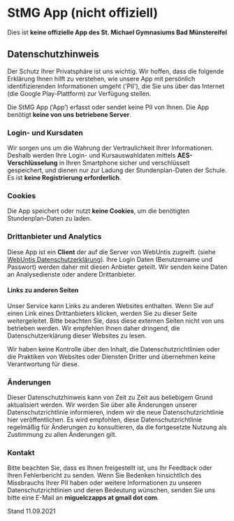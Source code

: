 # StMG App (nicht offiziell)
Dies ist **keine offizielle App des St. Michael Gymnasiums Bad Münstereifel**

## Datenschutzhinweis
Der Schutz Ihrer Privatsphäre ist uns wichtig. Wir hoffen, dass die folgende Erklärung Ihnen hilft zu verstehen, wie unsere App mit persönlich identifizierenden Informationen umgeht ('PII'), die Sie uns über das Internet (die Google Play-Plattform) zur Verfügung stellen.

Die StMG App (‘App’) erfasst oder sendet keine PII von Ihnen. Die App benötigt **keine von uns betriebene Server**.

### Login- und Kursdaten
Wir sorgen uns um die Wahrung der Vertraulichkeit Ihrer Informationen. Deshalb werden Ihre Login- und Kursauswahldaten mittels **AES-Verschlüsselung** in Ihren Smartphone sicher und verschlüsselt gespeichert, und dienen nur zur Ladung der Stundenplan-Daten der Schule.
Es ist **keine Registrierung erforderlich**.

### Cookies
Die App speichert oder nutzt **keine Cookies**, um die benötigten Stundenplan-Daten zu laden.

### Drittanbieter und Analytics
Diese App ist ein **Client** der auf die Server von WebUntis zugreift. (siehe [WebUntis Datenschutzerklärung](https://www.untis.at/datenschutz)). Ihre Login Daten (Benutzername und Passwort) werden daher mit diesen Anbieter geteilt. Wir senden keine Daten an Analysedienste oder andere Drittanbieter.

#### Links zu anderen Seiten
Unser Service kann Links zu anderen Websites enthalten.  Wenn Sie auf einen Link eines Drittanbieters klicken, werden Sie zu dieser Seite weitergeleitet.  Bitte beachten Sie, dass diese externen Seiten nicht von uns betrieben werden.  Wir empfehlen Ihnen daher dringend, die Datenschutzerklärung dieser Websites zu lesen.

Wir haben keine Kontrolle über den Inhalt, die Datenschutzrichtlinien oder die Praktiken von Websites oder Diensten Dritter und übernehmen keine Verantwortung für diese.


### Änderungen 
Dieser Datenschutzhinweis kann von Zeit zu Zeit aus beliebigem Grund aktualisiert werden. Wir werden Sie über alle Änderungen unserer Datenschutzrichtlinie informieren, indem wir die neue Datenschutzrichtlinie hier veröffentlichen. Es wird empfohlen, diese Datenschutzrichtlinie regelmäßig für Änderungen zu konsultieren, da die fortgesetzte Nutzung als Zustimmung zu allen Änderungen gilt. 

### Kontakt
Bitte beachten Sie, dass es Ihnen freigestellt ist, uns Ihr Feedback oder Ihren Fehlerbericht zu senden. Wenn Sie Bedenken hinsichtlich des Missbrauchs Ihrer PII haben oder weitere Informationen zu unseren Datenschutzrichtlinien und deren Bedeutung wünschen, senden Sie uns bitte eine E-Mail an **miguelczapps at gmail dot com**.

Stand 11.09.2021
